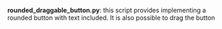 **rounded_draggable_button.py**: this script provides implementing a rounded button with text included. It is also possible to drag the button
